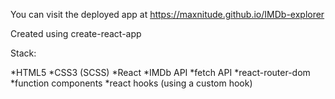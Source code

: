 You can visit the deployed app at https://maxnitude.github.io/IMDb-explorer

Сreated using create-react-app

Stack:

*HTML5
*CSS3 (SCSS)
*React
*IMDb API
*fetch API
*react-router-dom
*function  components
*react hooks (using a custom hook)

